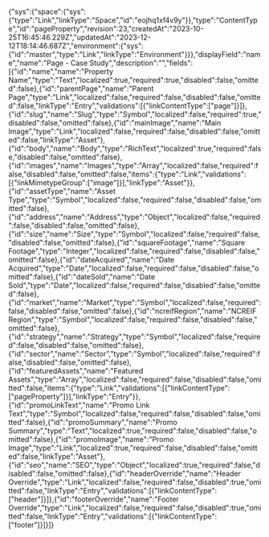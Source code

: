 {"sys":{"space":{"sys":{"type":"Link","linkType":"Space","id":"eojhq1xf4v9y"}},"type":"ContentType","id":"pageProperty","revision":23,"createdAt":"2023-10-25T16:45:46.229Z","updatedAt":"2023-12-12T18:14:46.687Z","environment":{"sys":{"id":"master","type":"Link","linkType":"Environment"}}},"displayField":"name","name":"Page - Case Study","description":"","fields":[{"id":"name","name":"Property Name","type":"Text","localized":true,"required":true,"disabled":false,"omitted":false},{"id":"parentPage","name":"Parent Page","type":"Link","localized":false,"required":false,"disabled":false,"omitted":false,"linkType":"Entry","validations":[{"linkContentType":["page"]}]},{"id":"slug","name":"Slug","type":"Symbol","localized":false,"required":true,"disabled":false,"omitted":false},{"id":"mainImage","name":"Main Image","type":"Link","localized":false,"required":false,"disabled":false,"omitted":false,"linkType":"Asset"},{"id":"body","name":"Body","type":"RichText","localized":true,"required":false,"disabled":false,"omitted":false},{"id":"images","name":"Images","type":"Array","localized":false,"required":false,"disabled":false,"omitted":false,"items":{"type":"Link","validations":[{"linkMimetypeGroup":["image"]}],"linkType":"Asset"}},{"id":"assetType","name":"Asset Type","type":"Symbol","localized":false,"required":false,"disabled":false,"omitted":false},{"id":"address","name":"Address","type":"Object","localized":false,"required":false,"disabled":false,"omitted":false},{"id":"size","name":"Size","type":"Symbol","localized":false,"required":false,"disabled":false,"omitted":false},{"id":"squareFootage","name":"Square Footage","type":"Integer","localized":false,"required":false,"disabled":false,"omitted":false},{"id":"dateAcquired","name":"Date Acquired","type":"Date","localized":false,"required":false,"disabled":false,"omitted":false},{"id":"dateSold","name":"Date Sold","type":"Date","localized":false,"required":false,"disabled":false,"omitted":false},{"id":"market","name":"Market","type":"Symbol","localized":false,"required":false,"disabled":false,"omitted":false},{"id":"ncreifRegion","name":"NCREIF Region","type":"Symbol","localized":false,"required":false,"disabled":false,"omitted":false},{"id":"strategy","name":"Strategy","type":"Symbol","localized":false,"required":false,"disabled":false,"omitted":false},{"id":"sector","name":"Sector","type":"Symbol","localized":false,"required":false,"disabled":false,"omitted":false},{"id":"featuredAssets","name":"Featured Assets","type":"Array","localized":false,"required":false,"disabled":false,"omitted":false,"items":{"type":"Link","validations":[{"linkContentType":["pageProperty"]}],"linkType":"Entry"}},{"id":"promoLinkText","name":"Promo Link Text","type":"Symbol","localized":false,"required":false,"disabled":false,"omitted":false},{"id":"promoSummary","name":"Promo Summary","type":"Text","localized":true,"required":false,"disabled":false,"omitted":false},{"id":"promoImage","name":"Promo Image","type":"Link","localized":true,"required":false,"disabled":false,"omitted":false,"linkType":"Asset"},{"id":"seo","name":"SEO","type":"Object","localized":true,"required":false,"disabled":false,"omitted":false},{"id":"headerOverride","name":"Header Override","type":"Link","localized":false,"required":false,"disabled":true,"omitted":false,"linkType":"Entry","validations":[{"linkContentType":["header"]}]},{"id":"footerOverride","name":"Footer Override","type":"Link","localized":false,"required":false,"disabled":true,"omitted":false,"linkType":"Entry","validations":[{"linkContentType":["footer"]}]}]}